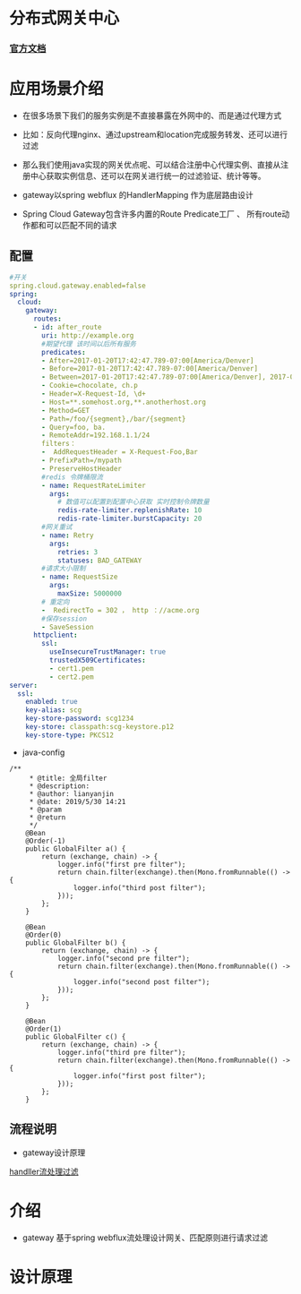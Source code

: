 # 分布式网关中心

### [官方文档](https://cloud.spring.io/spring-cloud-static/spring-cloud-gateway/2.1.0.RELEASE/single/spring-cloud-gateway.html)

# 应用场景介绍

*   在很多场景下我们的服务实例是不直接暴露在外网中的、而是通过代理方式
*   比如：反向代理nginx、通过upstream和location完成服务转发、还可以进行过滤
*   那么我们使用java实现的网关优点呢、可以结合注册中心代理实例、直接从注册中心获取实例信息、还可以在网关进行统一的过滤验证、统计等等。

*   gateway以spring webflux 的HandlerMapping 作为底层路由设计
*   Spring Cloud Gateway包含许多内置的Route Predicate工厂 、 所有route动作都和可以匹配不同的请求


## 配置

```yaml
#开关
spring.cloud.gateway.enabled=false
spring:
  cloud:
    gateway:
      routes:
      - id: after_route
        uri: http://example.org
        #期望代理 该时间以后所有服务
        predicates:
        - After=2017-01-20T17:42:47.789-07:00[America/Denver]
        - Before=2017-01-20T17:42:47.789-07:00[America/Denver]
        - Between=2017-01-20T17:42:47.789-07:00[America/Denver], 2017-01-21T17:42:47.789-07:00[America/Denver]
        - Cookie=chocolate, ch.p
        - Header=X-Request-Id, \d+
        - Host=**.somehost.org,**.anotherhost.org
        - Method=GET
        - Path=/foo/{segment},/bar/{segment}
        - Query=foo, ba.
        - RemoteAddr=192.168.1.1/24
        filters：
        -  AddRequestHeader = X-Request-Foo,Bar
        - PrefixPath=/mypath
        - PreserveHostHeader
        #redis 令牌桶限流
        - name: RequestRateLimiter
          args:
            # 数值可以配置到配置中心获取 实时控制令牌数量
            redis-rate-limiter.replenishRate: 10
            redis-rate-limiter.burstCapacity: 20
        #网关重试
        - name: Retry
          args:
            retries: 3
            statuses: BAD_GATEWAY
        #请求大小限制
        - name: RequestSize
          args:
            maxSize: 5000000
        # 重定向
        -  RedirectTo = 302 ， http ：//acme.org
        #保存session
        - SaveSession
      httpclient:
        ssl:
          useInsecureTrustManager: true
          trustedX509Certificates:
          - cert1.pem
          - cert2.pem
server:
  ssl:
    enabled: true
    key-alias: scg
    key-store-password: scg1234
    key-store: classpath:scg-keystore.p12
    key-store-type: PKCS12
```
*   java-config
```
/**
     * @title: 全局filter
     * @description: 
     * @author: lianyanjin
     * @date: 2019/5/30 14:21
     * @param 
     * @return 
     */
    @Bean
    @Order(-1)
    public GlobalFilter a() {
        return (exchange, chain) -> {
            logger.info("first pre filter");
            return chain.filter(exchange).then(Mono.fromRunnable(() -> {
                logger.info("third post filter");
            }));
        };
    }

    @Bean
    @Order(0)
    public GlobalFilter b() {
        return (exchange, chain) -> {
            logger.info("second pre filter");
            return chain.filter(exchange).then(Mono.fromRunnable(() -> {
                logger.info("second post filter");
            }));
        };
    }

    @Bean
    @Order(1)
    public GlobalFilter c() {
        return (exchange, chain) -> {
            logger.info("third pre filter");
            return chain.filter(exchange).then(Mono.fromRunnable(() -> {
                logger.info("first post filter");
            }));
        };
    }
```

## 流程说明

*   gateway设计原理

[handller流处理过滤](image/gateway-设计原理.png)


# 介绍
    
*   gateway 基于spring webflux流处理设计网关、匹配原则进行请求过滤


# 设计原理